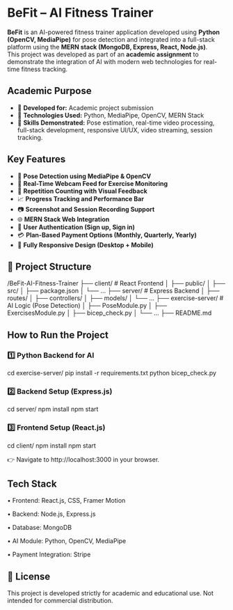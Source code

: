 # BeFit – AI Fitness Trainer  

**BeFit** is an AI-powered fitness trainer application developed using **Python (OpenCV, MediaPipe)** for pose detection and integrated into a full-stack platform using the **MERN stack (MongoDB, Express, React, Node.js)**.  
This project was developed as part of an **academic assignment** to demonstrate the integration of AI with modern web technologies for real-time fitness tracking.


## Academic Purpose  

- 📌 **Developed for:** Academic project submission  
- 📌 **Technologies Used:** Python, MediaPipe, OpenCV, MERN Stack  
- 📌 **Skills Demonstrated:** Pose estimation, real-time video processing, full-stack development, responsive UI/UX, video streaming, session tracking.


## Key Features  

- 🧠 **Pose Detection using MediaPipe & OpenCV**  
- 🎦 **Real-Time Webcam Feed for Exercise Monitoring**  
- 🔁 **Repetition Counting with Visual Feedback**  
- 📈 **Progress Tracking and Performance Bar**  
- 📷 **Screenshot and Session Recording Support**  
- 🌐 **MERN Stack Web Integration**  
- 🔐 **User Authentication (Sign up, Sign in)**  
- 💳 **Plan-Based Payment Options (Monthly, Quarterly, Yearly)**  
- 📱 **Fully Responsive Design (Desktop + Mobile)**  


## 📂 Project Structure  
/BeFit-AI-Fitness-Trainer
├── client/ # React Frontend
│ ├── public/
│ ├── src/
│ ├── package.json
│ └── ...
├── server/ # Express Backend
│ ├── routes/
│ ├── controllers/
│ ├── models/
│ └── ...
├── exercise-server/ # AI Logic (Pose Detection)
│ ├── PoseModule.py
│ ├── ExercisesModule.py
│ ├── bicep_check.py
│ └── ...
├── README.md


## How to Run the Project  

### 1️⃣ Python Backend for AI 
cd exercise-server/
pip install -r requirements.txt
python bicep_check.py

### 2️⃣ Backend Setup (Express.js)
cd server/
npm install
npm start

### 3️⃣ Frontend Setup (React.js)
cd client/
npm install
npm start

👉 Navigate to http://localhost:3000 in your browser.


## Tech Stack
• Frontend: React.js, CSS, Framer Motion

• Backend: Node.js, Express.js

• Database: MongoDB

• AI Module: Python, OpenCV, MediaPipe

• Payment Integration: Stripe


## 📜 License
This project is developed strictly for academic and educational use.
Not intended for commercial distribution.
 
